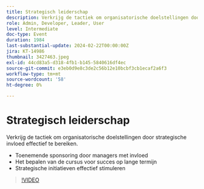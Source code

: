 ```yaml
---
title: Strategisch leiderschap
description: Verkrijg de tactiek om organisatorische doelstellingen door strategische invloed effectief te bereiken.- Verhoging van de sponsoring door de uitvoerende macht met invloed - Het bepalen van de koers voor succes op lange termijn - Doeltreffende sturing van strategische initiatieven
role: Admin, Developer, Leader, User
level: Intermediate
doc-type: Event
duration: 1984
last-substantial-update: 2024-02-22T00:00:00Z
jira: KT-14986
thumbnail: 3427463.jpeg
exl-id: 44cd83a5-d318-4fb1-b145-5840616df4ec
source-git-commit: e3eb0d9e8c3de2c56b12e10bcbf3cb1ecaf2a6f3
workflow-type: tm+mt
source-wordcount: '58'
ht-degree: 0%

---
```


# Strategisch leiderschap

Verkrijg de tactiek om organisatorische doelstellingen door strategische invloed effectief te bereiken.

- Toenemende sponsoring door managers met invloed
- Het bepalen van de cursus voor succes op lange termijn
- Strategische initiatieven effectief stimuleren

>[!VIDEO](https://video.tv.adobe.com/v/3456789/?learn=on&captions=dut)
